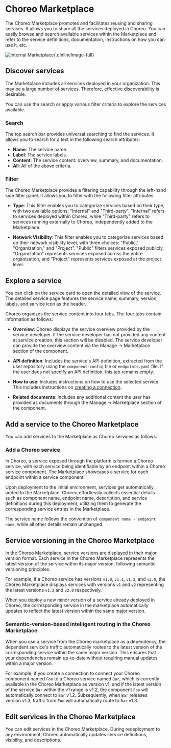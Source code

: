 # Choreo Marketplace

The Choreo Marketplace promotes and facilitates reusing and sharing services. It allows you to share all the services deployed in Choreo.
You can easily browse and search available services within the Marketplace and refer to the service definitions, documentation, instructions on how you can use it, etc. 

![Internal Marketplace](../assets/img/choreo-concepts/marketplace/internal-marketplace.png){.cInlineImage-full}

## Discover services

The Marketplace includes all services deployed in your organization. This may be a large number of services. Therefore, effective discoverability is desirable.

You can use the search or apply various filter criteria to explore the services available.

### Search

The top search bar provides universal searching to find the services. It allows you to search for a text in the following search attributes:

- **Name**: The service name.
- **Label**: The service labels.
- **Content**: The service content: overview, summary, and documentation.
- **All**: All of the above criteria.

### Filter

The Choreo Marketplace provides a filtering capability through the left-hand side filter panel. It allows you to filter with the following filter attributes:

- **Type**: This filter enables you to categorize services based on their type, with two available options: "Internal" and "Third-party". "Internal" refers to services deployed within Choreo, while "Third-party" refers to services running externally to Choreo, independently added to the Marketplace.

- **Network Visibility**: This filter enables you to categorize services based on their network visibility level, with three choices: "Public," "Organization," and "Project".  "Public" filters services exposed publicly, "Organization" represents services exposed across the entire organization, and "Project" represents services exposed at the project level.


## Explore a service 

You can click on the service card to open the detailed view of the service. The detailed service page features the service name, summary, version, labels, and service icon as the header.

Choreo organizes the service content into four tabs. The four tabs contain information as follows: 

- **Overview**: Choreo displays the service overview provided by the service developer. If the service developer has not provided any content at service creation, this section will be disabled. The service developer can provide the overview content via the Manage → Marketplace section of the component.

- **API definition**: Includes the service's API definition, extracted from the user repository using the `component-config` file or `endpoints.yaml` file. 
If the user does not specify an API definition, this tab remains empty.

- **How to use**: Includes instructions on how to use the selected service. This includes instructions on [creating a connection](../develop-components/sharing-and-reusing/create-a-connection.md).

- **Related documents**: Includes any additional content the user has provided as documents through the Manage -> Marketplace section of the component.

## Add a service to the Choreo Marketplace

You can add services to the Marketplace as Choreo services as follows: 

### Add a Choreo service

In Choreo, a service exposed through the platform is termed a Choreo service, with each service being identifiable by an endpoint within a Choreo service component. The Marketplace showcases a service for each endpoint within a service component.

Upon deployment to the initial environment, services get automatically added to the Marketplace. Choreo effortlessly collects essential details such as component name, endpoint name, description, and service definitions during this deployment, utilizing them to generate the corresponding service entries in the Marketplace.

The service name follows the convention of `component name - endpoint name`, while all other details remain unchanged.

## Service versioning in the Choreo Marketplace

In the Choreo Marketplace, service versions are displayed in their major version format. Each service in the Choreo Marketplace represents the latest version of the service within its major version, following semantic versioning principles.

For example, if a Choreo service has versions `v1.0`, `v1.1`, `v1.2`, and `v2.0`, the Choreo Marketplace displays services with versions `v1` and `v2` representing the latest versions `v1.2` and `v2.0` respectively.

When you deploy a new minor version of a service already deployed in Choreo, the corresponding service in the marketplace automatically updates to reflect the latest version within the same major version.

### Semantic-version-based intelligent routing in the Choreo Marketplace

When you use a service from the Choreo marketplace as a dependency, the dependent service's traffic automatically routes to the latest version of the corresponding service within the same major version. This ensures that your dependencies remain up-to-date without requiring manual updates within a major version.

For example, if you create a connection to connect your Choreo component named `Foo` to a Choreo service named `Bar`, which is currently available in the Choreo Marketplace as version v1, and if the latest version of the service `Bar` within the v1 range is v1.2, the component `Foo` will automatically connect to `Bar` v1.2.  Subsequently, when `Bar` releases version v1.3, traffic from `Foo` will automatically route to `Bar` v1.3.

## Edit services in the Choreo Marketplace

You can edit services in the Choreo Marketplace. During redeployment to any environment, Choreo automatically updates service definitions, visibility, and descriptions.

